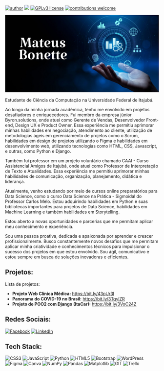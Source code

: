 [![author](https://img.shields.io/badge/author-mateusbonette-red.svg)](https://www.linkedin.com/in/mateus-bonette/) [![](https://img.shields.io/badge/python-3.7+-blue.svg)](https://www.python.org/downloads/release/python-365/) [![GPLv3 license](https://img.shields.io/badge/License-GPLv3-blue.svg)](http://perso.crans.org/besson/LICENSE.html) [![contributions welcome](https://img.shields.io/badge/contributions-welcome-brightgreen.svg?style=flat)](https://github.com/mateus-bonette00)

<p align="center">
  <img src="capa_github.png" >
</p>

Estudante de Ciência da Computação na Universidade Federal de Itajubá.

Ao longo da minha jornada acadêmica, tenho me envolvido em projetos desafiadores e enriquecedores. Fui membro da empresa júnior Byron.solutions, onde atuei como Gerente de Vendas, Desenvolvedor Front-end, Design UX e Product Owner. Essa experiência me permitiu aprimorar minhas habilidades em negociação, atendimento ao cliente, utilização de metodologias ágeis em gerenciamento de projetos como o Scrum, habilidades em design de projetos utilizando o Figma e habilidades em desenvolvimento web, utilizando tecnologias como HTML, CSS, Javascript, e outras, como Python e Django.

Também fui professor em um projeto voluntário chamado CAAI - Curso Assistencial Amigos de Itajubá, onde atuei como Professor de Interpretação de Texto e Atualidades. Essa experiência me permitiu aprimorar minhas habilidades de comunicação, organização, planejamento, didática e liderança.

Atualmente, venho estudando por meio de cursos online preparatórios para Data Science, como o curso Data Science na Prática - Sigmoidal do Professor Carlos Melo. Estou adquirindo habilidades em Python e suas bibliotecas importantes para projetos de Data Science, habilidades em Machine Learning e também habilidades em Storytelling.

Estou aberto a novas oportunidades e parcerias que me permitam aplicar meu conhecimento e experiência.

Sou uma pessoa proativa, dedicada e apaixonada por aprender e crescer profissionalmente. Busco constantemente novos desafios que me permitam aplicar minha criatividade e conhecimentos técnicos para impulsionar o sucesso dos projetos em que estou envolvido. Sou ágil, comunicativo e estou sempre em busca de soluções inovadoras e eficientes.

## Projetos:
Lista de projetos:
* **Projeto Web Clínica Médica:** https://bit.ly/43pUr3l 
* **Panorama do COVID-19 no Brasil:** https://bit.ly/3TqylZR
* **Projeto de POO2 com Django (ItaCar):** https://bit.ly/3VoC24Z

## Redes Sociais:
[![Facebook](https://img.shields.io/badge/Facebook-%231877F2.svg?logo=Facebook&logoColor=white)](https://facebook.com/https://www.facebook.com/mateus.bonette.7/) [![LinkedIn](https://img.shields.io/badge/LinkedIn-%230077B5.svg?logo=linkedin&logoColor=white)](https://linkedin.com/in/https://www.linkedin.com/in/mateus-bonette/) 

## Tech Stack:
![CSS3](https://img.shields.io/badge/css3-%231572B6.svg?style=for-the-badge&logo=css3&logoColor=white) ![JavaScript](https://img.shields.io/badge/javascript-%23323330.svg?style=for-the-badge&logo=javascript&logoColor=%23F7DF1E) ![Python](https://img.shields.io/badge/python-3670A0?style=for-the-badge&logo=python&logoColor=ffdd54) ![HTML5](https://img.shields.io/badge/html5-%23E34F26.svg?style=for-the-badge&logo=html5&logoColor=white) ![Bootstrap](https://img.shields.io/badge/bootstrap-%238511FA.svg?style=for-the-badge&logo=bootstrap&logoColor=white) ![WordPress](https://img.shields.io/badge/WordPress-%23117AC9.svg?style=for-the-badge&logo=WordPress&logoColor=white) ![Figma](https://img.shields.io/badge/figma-%23F24E1E.svg?style=for-the-badge&logo=figma&logoColor=white) ![Canva](https://img.shields.io/badge/Canva-%2300C4CC.svg?style=for-the-badge&logo=Canva&logoColor=white) ![NumPy](https://img.shields.io/badge/numpy-%23013243.svg?style=for-the-badge&logo=numpy&logoColor=white) ![Pandas](https://img.shields.io/badge/pandas-%23150458.svg?style=for-the-badge&logo=pandas&logoColor=white) ![Matplotlib](https://img.shields.io/badge/Matplotlib-%23ffffff.svg?style=for-the-badge&logo=Matplotlib&logoColor=black) ![GIT](https://img.shields.io/badge/Git-fc6d26?style=for-the-badge&logo=git&logoColor=white) ![Trello](https://img.shields.io/badge/Trello-%23026AA7.svg?style=for-the-badge&logo=Trello&logoColor=white)

